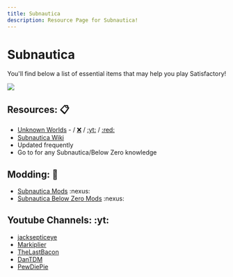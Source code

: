 ```yaml
---
title: Subnautica
description: Resource Page for Subnautica!
---
```


# **Subnautica**

You'll find below a list of essential items that may help you play Satisfactory!

![](/subnauticabanner.png)

## Resources: :clipboard:

- [Unknown Worlds](https://unknownworlds.com) - / [:x:](https://x.com/Subnautica) / [:yt:](https://www.youtube.com/user/subnautica) / [:red:](https://www.reddit.com/r/subnautica)
- [Subnautica Wiki](https://subnautica.fandom.com/wiki/Subnautica_Wiki) <tooltip><li>Updated frequently</li><li>Go to for any Subnautica/Below Zero knowledge</li></tooltip>

## Modding: :wrench:

- [Subnautica Mods](https://www.nexusmods.com/subnautica) :nexus:
- [Subnautica Below Zero Mods](https://www.nexusmods.com/subnauticabelowzero) :nexus:

## Youtube Channels: :yt:

- [jacksepticeye](https://www.youtube.com/playlist?list=PLMBYlcH3smRwM6cyq5mKf9FSHy0_h8F4K)
- [Markiplier](https://www.youtube.com/playlist?list=PL3tRBEVW0hiBkczi51cX7egr8X5qZhVqK)
- [TheLastBacon](https://www.youtube.com/@TheLastBacon)
- [DanTDM](https://www.youtube.com/playlist?list=PLUR-PCZCUv7RJYXh5wZuIzjJ2nit9-9Q5)
- [PewDiePie](https://www.youtube.com/playlist?list=PLYH8WvNV1YElSlBP0ohchkYTByQ-xD92v)
